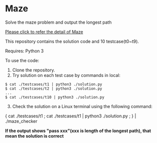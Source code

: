 # Maze
Solve the maze problem and output the longest path 

[Please click to refer the detail of Maze](https://github.com/caicai0408/Maze/blob/main/Maze_Game.pdf)

This repository contains the solution code and 10 testcase(t0~t9).

Requires: Python 3

To use the code:

1. Clone the repository.
2. Try solution on each test case by commands in local:

```
$ cat ./testcases/t1 | python3 ./solution.py
$ cat ./testcases/t2 | python3 ./solution.py
...
$ cat ./testcases/t10 | python3 ./solution.py
```
3. Check the solution on a Linux terminal using the following command:

{ cat ./testcases/t1 ; cat ./testcases/t1 | python3 ./solution.py ; } | ./maze_checker


**If the output shows "pass xxx"(xxx is length of the longest path), that mean the solution is correct**
